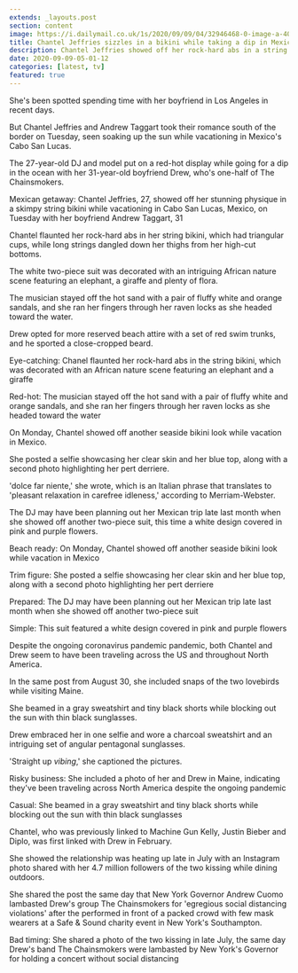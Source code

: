 ```yaml
---
extends: _layouts.post
section: content
image: https://i.dailymail.co.uk/1s/2020/09/09/04/32946468-0-image-a-40_1599621835627.jpg 
title: Chantel Jeffries sizzles in a bikini while taking a dip in Mexico with her boyfriend Andrew Taggart 
description: Chantel Jeffries showed off her rock-hard abs in a string bikini while cooling down in the ocean with her boyfriend Drew Taggart during their vacation in Cabo San Lucas, Mexico. 
date: 2020-09-09-05-01-12 
categories: [latest, tv] 
featured: true 
--- 
```

She's been spotted spending time with her boyfriend in Los Angeles in recent days.

But Chantel Jeffries and Andrew Taggart took their romance south of the border on Tuesday, seen soaking up the sun while vacationing in Mexico's Cabo San Lucas.

The 27-year-old DJ and model put on a red-hot display while going for a dip in the ocean with her 31-year-old boyfriend Drew, who's one-half of The Chainsmokers.

Mexican getaway: Chantel Jeffries, 27, showed off her stunning physique in a skimpy string bikini while vacationing in Cabo San Lucas, Mexico, on Tuesday with her boyfriend Andrew Taggart, 31

Chantel flaunted her rock-hard abs in her string bikini, which had triangular cups, while long strings dangled down her thighs from her high-cut bottoms.

The white two-piece suit was decorated with an intriguing African nature scene featuring an elephant, a giraffe and plenty of flora. 

The musician stayed off the hot sand with a pair of fluffy white and orange sandals, and she ran her fingers through her raven locks as she headed toward the water.

Drew opted for more reserved beach attire with a set of red swim trunks, and he sported a close-cropped beard.

Eye-catching: Chanel flaunted her rock-hard abs in the string bikini, which was decorated with an African nature scene featuring an elephant and a giraffe

Red-hot: The musician stayed off the hot sand with a pair of fluffy white and orange sandals, and she ran her fingers through her raven locks as she headed toward the water

On Monday, Chantel showed off another seaside bikini look while vacation in Mexico.

She posted a selfie showcasing her clear skin and her blue top, along with a second photo highlighting her pert derriere.

'dolce far niente,' she wrote, which is an Italian phrase that translates to 'pleasant relaxation in carefree idleness,' according to Merriam-Webster.

The DJ may have been planning out her Mexican trip late last month when she showed off another two-piece suit, this time a white design covered in pink and purple flowers.

Beach ready: On Monday, Chantel showed off another seaside bikini look while vacation in Mexico

Trim figure: She posted a selfie showcasing her clear skin and her blue top, along with a second photo highlighting her pert derriere

Prepared: The DJ may have been planning out her Mexican trip late last month when she showed off another two-piece suit

Simple: This suit featured a white design covered in pink and purple flowers

Despite the ongoing coronavirus pandemic pandemic, both Chantel and Drew seem to have been traveling across the US and throughout North America.

In the same post from August 30, she included snaps of the two lovebirds while visiting Maine.

She beamed in a gray sweatshirt and tiny black shorts while blocking out the sun with thin black sunglasses.

Drew embraced her in one selfie and wore a charcoal sweatshirt and an intriguing set of angular pentagonal sunglasses.

'Straight up *vibing*,' she captioned the pictures. 

Risky business: She included a photo of her and Drew in Maine, indicating they've been traveling across North America despite the ongoing pandemic

Casual: She beamed in a gray sweatshirt and tiny black shorts while blocking out the sun with thin black sunglasses

Chantel, who was previously linked to Machine Gun Kelly, Justin Bieber and Diplo, was first linked with Drew in February.

She showed the relationship was heating up late in July with an Instagram photo shared with her 4.7 million followers of the two kissing while dining outdoors.

She shared the post the same day that New York Governor Andrew Cuomo lambasted Drew's group The Chainsmokers for 'egregious social distancing violations' after the performed in front of a packed crowd with few mask wearers at a Safe & Sound charity event in New York's Southampton.  

Bad timing: She shared a photo of the two kissing in late July, the same day Drew's band The Chainsmokers were lambasted by New York's Governor for holding a concert without social distancing

